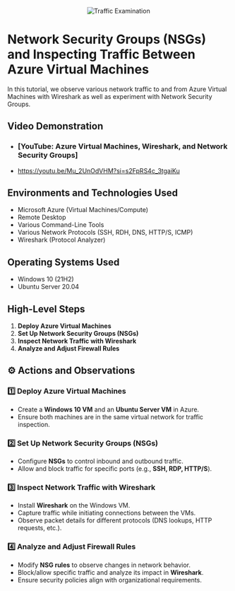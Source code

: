<p align="center">
<img src="https://i.imgur.com/Ua7udoS.png" alt="Traffic Examination"/>
</p>

<h1>Network Security Groups (NSGs) and Inspecting Traffic Between Azure Virtual Machines</h1>
In this tutorial, we observe various network traffic to and from Azure Virtual Machines with Wireshark as well as experiment with Network Security Groups. <br />


<h2>Video Demonstration</h2>

- ### [YouTube: Azure Virtual Machines, Wireshark, and Network Security Groups]
- https://youtu.be/Mu_2UnOdVHM?si=s2FpRS4c_3tgaiKu
<h2>Environments and Technologies Used</h2>

- Microsoft Azure (Virtual Machines/Compute)
- Remote Desktop
- Various Command-Line Tools
- Various Network Protocols (SSH, RDH, DNS, HTTP/S, ICMP)
- Wireshark (Protocol Analyzer)

<h2>Operating Systems Used </h2>

- Windows 10 (21H2)
- Ubuntu Server 20.04

<h2>High-Level Steps</h2>

1. **Deploy Azure Virtual Machines**
2. **Set Up Network Security Groups (NSGs)**
3. **Inspect Network Traffic with Wireshark**
4. **Analyze and Adjust Firewall Rules**

## ⚙️ Actions and Observations

### 1️⃣ Deploy Azure Virtual Machines
- Create a **Windows 10 VM** and an **Ubuntu Server VM** in Azure.
- Ensure both machines are in the same virtual network for traffic inspection.

### 2️⃣ Set Up Network Security Groups (NSGs)
- Configure **NSGs** to control inbound and outbound traffic.
- Allow and block traffic for specific ports (e.g., **SSH, RDP, HTTP/S**).

### 3️⃣ Inspect Network Traffic with Wireshark
- Install **Wireshark** on the Windows VM.
- Capture traffic while initiating connections between the VMs.
- Observe packet details for different protocols (DNS lookups, HTTP requests, etc.).

### 4️⃣ Analyze and Adjust Firewall Rules
- Modify **NSG rules** to observe changes in network behavior.
- Block/allow specific traffic and analyze its impact in **Wireshark**.
- Ensure security policies align with organizational requirements.
